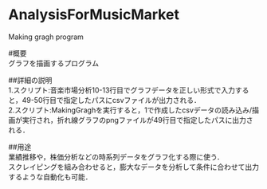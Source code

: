 # AnalysisForMusicMarket
Making gragh program

#概要<br>
グラフを描画するプログラム

##詳細の説明<br>
1.スクリプト:音楽市場分析10-13行目でグラフデータを正しい形式で入力すると，49-50行目で指定したパスにcsvファイルが出力される．<br>
2.スクリプト:MakingGraghを実行すると，1で作成したcsvデータの読み込み/描画が実行され，折れ線グラフのpngファイルが49行目で指定したパスに出力される．

##用途<br>
業績推移や，株価分析などの時系列データをグラフ化する際に使う．<br>
スクレイピングを組み合わせると，膨大なデータを分析して条件に合わせて出力するような自動化も可能．
